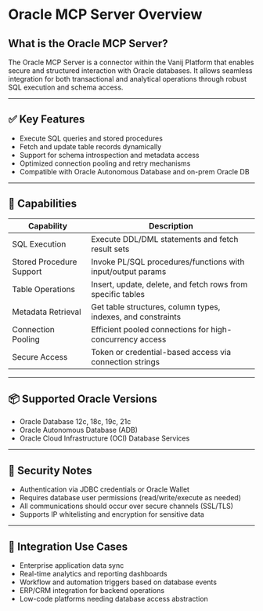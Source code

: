 # Oracle MCP Server Overview

## What is the Oracle MCP Server?

The Oracle MCP Server is a connector within the Vanij Platform that enables secure and structured interaction with Oracle databases. It allows seamless integration for both transactional and analytical operations through robust SQL execution and schema access.

---

## ✅ Key Features

- Execute SQL queries and stored procedures  
- Fetch and update table records dynamically  
- Support for schema introspection and metadata access  
- Optimized connection pooling and retry mechanisms  
- Compatible with Oracle Autonomous Database and on-prem Oracle DB  

---

## 🧩 Capabilities

| Capability                | Description                                                  |
|--------------------------|--------------------------------------------------------------|
| SQL Execution             | Execute DDL/DML statements and fetch result sets             |
| Stored Procedure Support  | Invoke PL/SQL procedures/functions with input/output params  |
| Table Operations          | Insert, update, delete, and fetch rows from specific tables  |
| Metadata Retrieval        | Get table structures, column types, indexes, and constraints |
| Connection Pooling        | Efficient pooled connections for high-concurrency access     |
| Secure Access             | Token or credential-based access via connection strings      |

---

## 📦 Supported Oracle Versions

- Oracle Database 12c, 18c, 19c, 21c  
- Oracle Autonomous Database (ADB)  
- Oracle Cloud Infrastructure (OCI) Database Services  

---

## 🔐 Security Notes

- Authentication via JDBC credentials or Oracle Wallet  
- Requires database user permissions (read/write/execute as needed)  
- All communications should occur over secure channels (SSL/TLS)  
- Supports IP whitelisting and encryption for sensitive data  

---

## 🔄 Integration Use Cases

- Enterprise application data sync  
- Real-time analytics and reporting dashboards  
- Workflow and automation triggers based on database events  
- ERP/CRM integration for backend operations  
- Low-code platforms needing database access abstraction  
